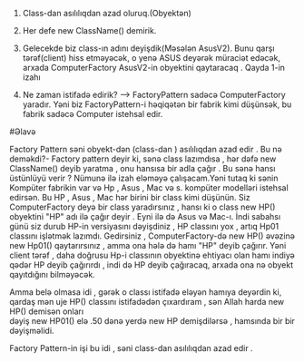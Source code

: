 1. Class-dan asılılıqdan azad oluruq.(Obyektən)

2. Her defe new ClassName() demirik.


3. Gelecekde biz class-ın adını deyişdik(Məsələn AsusV2). 
Bunu qarşı tərəf(client) hiss etməyəcək, o yenə ASUS deyərək müraciət edəcək,
arxada ComputerFactory AsusV2-in obyektini qaytaracaq . Qayda 1-in izahı

4. Ne zaman istifadə edirik? --> FactoryPattern sadəcə ComputerFactory yaradır.
Yəni biz FactoryPattern-i həqiqətən bir fabrik kimi düşünsək, bu fabrik sadəcə 
Computer istehsal edir. 


#Əlavə

Factory Pattern səni obyekt-dən (class-dan ) asılılıqdan azad edir . 
Bu nə deməkdi?- Factory pattern deyir ki, sənə class lazımdısa , hər dəfə new ClassName() deyib yaratma , 
onu hansısa bir adla çağır . Bu sənə hansı üstünlüyü verir ?
Nümunə ilə izah eləməyə çalışacam.Yəni tutaq ki sənin Kompüter fabrikin var və Hp , Asus , Mac və s.
kompüter modelləri istehsal edirsən. Bu HP , Asus , Mac hər birini bir class kimi düşünün. 
Siz ComputerFactory deyə bir class yaradırsınız , hansı ki o class new HP() obyektini "HP" adı 
ilə çağır deyir . Eyni ilə də Asus və Mac-ı. İndi sabahsı günü 
siz durub HP-in versiyasını dəyişdiniz ,  HP classını yox , 
artıq Hp01 classını işlətmək lazımdı. Gedirsiniz , ComputerFactory-də new HP() əvəzinə 
new Hp01() qaytarırsınız , amma ona hələ də hamı "HP" deyib çağırır. 
Yəni client tərəf , daha doğrusu Hp-i classının obyektinə  ehtiyacı olan hamı 
indiyə qədər HP deyib çağırırdı , indi də HP deyib çağıracaq,
arxada ona nə obyekt qayıtdığını bilməyəcək.

Amma belə olmasa idi , gərək o classı istifadə eləyən hamıya deyərdin ki,
qardaş mən uje HP() classını istifadədən çıxardıram , sən Allah harda new HP() demisən onları  
dəyiş new HP01() elə .50 dənə yerdə new HP demişdilərsə , hamsında bir bir dəyişməlidi.

Factory Pattern-in işi bu idi , səni class-dan asılılıqdan azad edir .